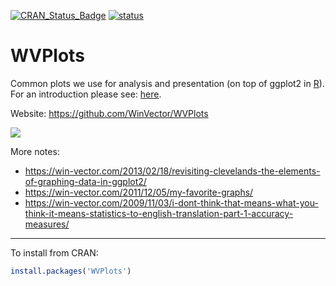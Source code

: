 
[![CRAN\_Status\_Badge](https://www.r-pkg.org/badges/version/WVPlots)](https://cran.r-project.org/package=WVPlots)
[![status](https://tinyverse.netlify.com/badge/WVPlots)](https://CRAN.R-project.org/package=WVPlots)

<!-- README.md is generated from README.Rmd. Please edit that file -->

# WVPlots

Common plots we use for analysis and presentation (on top of ggplot2 in
[R](https://cran.r-project.org)). For an introduction please see:
[here](https://win-vector.com/2018/05/25/wvplots-now-at-version-1-0-0-on-cran/).

Website: <https://github.com/WinVector/WVPlots>

![](https://github.com/WinVector/WVPlots/raw/master/tools/WVPlots.png)

More notes:

  - <https://win-vector.com/2013/02/18/revisiting-clevelands-the-elements-of-graphing-data-in-ggplot2/>
  - <https://win-vector.com/2011/12/05/my-favorite-graphs/>
  - <https://win-vector.com/2009/11/03/i-dont-think-that-means-what-you-think-it-means-statistics-to-english-translation-part-1-accuracy-measures/>

-----

To install from CRAN:

``` r
install.packages('WVPlots')
```
